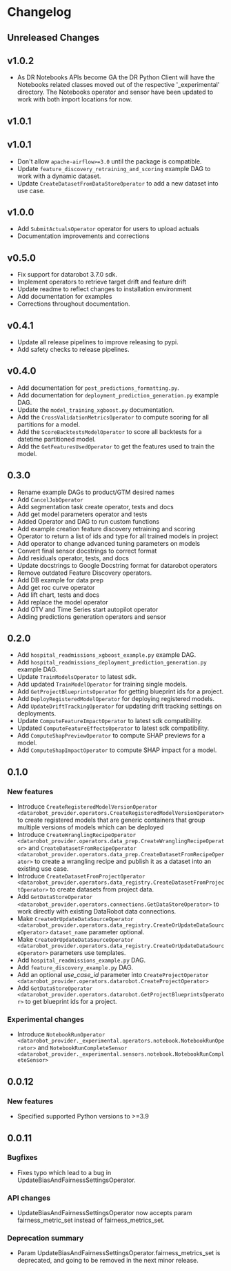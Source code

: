 # Changelog

## Unreleased Changes

## v1.0.2

- As DR Notebooks APIs become GA the DR Python Client will have the Notebooks related classes moved out of the respective '\_experimental' directory. The Notebooks operator and sensor have been updated to work with both import locations for now.

## v1.0.1


## v1.0.1
- Don't allow `apache-airflow>=3.0` until the package is compatible.
- Update `feature_discovery_retraining_and_scoring` example DAG to work with a dynamic dataset.
- Update `CreateDatasetFromDataStoreOperator` to add a new dataset into use case.


## v1.0.0
- Add `SubmitActualsOperator` operator for users to upload actuals
- Documentation improvements and corrections

## v0.5.0
- Fix support for datarobot 3.7.0 sdk.
- Implement operators to retrieve target drift and feature drift
- Update readme to reflect changes to installation environment
- Add documentation for examples
- Corrections throughout documentation.

## v0.4.1
- Update all release pipelines to improve releasing to pypi.
- Add safety checks to release pipelines.

## v0.4.0
- Add documentation for `post_predictions_formatting.py`.
- Add documentation for `deployment_prediction_generation.py` example DAG.
- Update the `model_training_xgboost.py` documentation.
- Add the `CrossValidationMetricsOperator` to compute scoring for all partitions for a model.
- Add the `ScoreBacktestsModelOperator` to score all backtests for a datetime partitioned model.
- Add the `GetFeaturesUsedOperator` to get the features used to train the model.

## 0.3.0
- Rename example DAGs to product/GTM desired names
- Add `CancelJobOperator`
- Add segmentation task create operator, tests and docs
- Add get model parameters operator and tests
- Added Operator and DAG to run custom functions
- Add example creation feature discovery retraining and scoring
- Operator to return a list of ids and type for all trained models in project
- Add operator to change advanced tuning parameters on models
- Convert final sensor docstrings to correct format
- Add residuals operator, tests, and docs
- Update docstrings to Google Docstring format for datarobot operators
- Remove outdated Feature Discovery operators.
- Add DB example for data prep
- Add get roc curve operator
- Add lift chart, tests and docs
- Add replace the model operator
- Add OTV and Time Series start autopilot operator
- Adding predictions generation operators and sensor

## 0.2.0
- Add `hospital_readmissions_xgboost_example.py` example DAG.
- Add `hospital_readmissions_deployment_prediction_generation.py` example DAG.
- Update `TrainModelsOperator` to latest sdk.
- Add updated `TrainModelOperator` for training single models.
- Add `GetProjectBlueprintsOperator` for getting blueprint ids for a project.
- Add `DeployRegisteredModelOperator` for deploying registered models.
- Add `UpdateDriftTrackingOperator` for updating drift tracking settings on deployments.
- Update `ComputeFeatureImpactOperator` to latest sdk compatibility.
- Updated `ComputeFeatureEffectsOperator` to latest sdk compatibility.
- Add `ComputeShapPreviewOperator` to compute SHAP previews for a model.
- Add `ComputeShapImpactOperator` to compute SHAP impact for a model.

## 0.1.0

### New features
- Introduce `CreateRegisteredModelVersionOperator <datarobot_provider.operators.CreateRegisteredModelVersionOperator>` to create registered models that are generic containers that group multiple versions of models which can be deployed
- Introduce `CreateWranglingRecipeOperator <datarobot_provider.operators.data_prep.CreateWranglingRecipeOperator>` and `CreateDatasetFromRecipeOperator <datarobot_provider.operators.data_prep.CreateDatasetFromRecipeOperator>` to create a wrangling recipe and publish it as a dataset into an existing use case.
- Introduce `CreateDatasetFromProjectOperator <datarobot_provider.operators.data_registry.CreateDatasetFromProjectOperator>` to create datasets from project data.
- Add `GetDataStoreOperator <datarobot_provider.operators.connections.GetDataStoreOperator>` to work directly with existing DataRobot data connections.
- Make `CreateOrUpdateDataSourceOperator <datarobot_provider.operators.data_registry.CreateOrUpdateDataSourceOperator>` `dataset_name` parameter optional.
- Make `CreateOrUpdateDataSourceOperator <datarobot_provider.operators.data_registry.CreateOrUpdateDataSourceOperator>` parameters use templates.
- Add `hospital_readmissions_example.py` DAG.
- Add `feature_discovery_example.py` DAG.
- Add an optional *use_case_id* parameter into `CreateProjectOperator <datarobot_provider.operators.datarobot.CreateProjectOperator>`
- Add `GetDataStoreOperator <datarobot_provider.operators.datarobot.GetProjectBlueprintsOperator>` to get blueprint ids for a project.

### Experimental changes

- Introduce `NotebookRunOperator <datarobot_provider._experimental.operators.notebook.NotebookRunOperator>` and `NotebookRunCompleteSensor <datarobot_provider._experimental.sensors.notebook.NotebookRunCompleteSensor>`

## 0.0.12

### New features

- Specified supported Python versions to >=3.9

## 0.0.11

### Bugfixes

- Fixes typo which lead to a bug in UpdateBiasAndFairnessSettingsOperator.

### API changes

- UpdateBiasAndFairnessSettingsOperator now accepts param fairness_metric_set instead of fairness_metrics_set.

### Deprecation summary

- Param UpdateBiasAndFairnessSettingsOperator.fairness_metrics_set is deprecated, and going to be removed in the next minor release.
